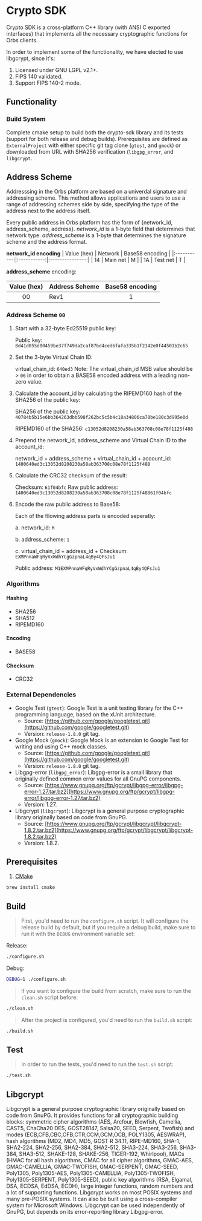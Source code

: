 # Crypto SDK

Crypto SDK is a cross-platform C++ library (with ANSI C exported interfaces) that implements all the necessary cryptographic functions for Orbs clients.

In order to implement some of the functionality, we have elected to use libgcrypt, since it's:

1. Licensed under GNU LGPL v2.1+.
2. FIPS 140 validated.
3. Support FIPS 140-2 mode.

## Functionality

### Build System

Complete cmake setup to build both the crypto-sdk library and its tests (support for both release and debug builds). Prerequisites are defined as `ExternalProject` with either specific git tag clone (`gtest`, and `gmock`) or downloaded from URL with SHA256 verification (`libgpg_error`, and `libgcrypt`.

## Address Scheme
Addresssing in the Orbs platform are based on a univerdal signature and addressing scheme. This method allows applications and users to use a range of addressing schemes side by side, specifying the type of the address next to the address itself.

Every public address in Orbs platform has the form of {network_id, address_scheme, address}. *network_id* is a 1-byte field that determines that network type. *address_scheme* is a 1-byte that determines the signature scheme and the address format.

**network_id encoding**
| Value (hex) | Network     | Base58 encoding |
|:-----------:|:-----------:|:---------------:|
| 14          | Main net    | M               |
| 1A          | Test net    | T               |

**address_scheme** encoding:

| Value (hex) | Address Scheme | Base58 encoding |
|:-----------:|:---------------|:---------------:|
| 00          | Rev1           | 1               |

### Address Scheme `00`

1. Start with a 32-byte Ed25519 public key:

    Public key: `8d41d055d00459be37f749da2caf87bd4ced6fafa335b1f2142e0f44501b2c65`

2. Set the 3-byte Virtual Chain ID:
    
    virtual_chain_id: `640ed3`
    Note: The virtual_chain_id MSB value should be > `06` in order to obtain a BASE58 encoded address with a leading non-zero value.
    
3. Calculate the account_id by calculating the RIPEMD160 hash of the SHA256 of the public key:

    SHA256 of the public key: `40784b5b15e6bb364263dbb598f262bc5c5b4c18a34806ca70be180c3d995e0d`

    RIPEMD160 of the SHA256: `c13052d8208230a58ab363708c08e78f1125f488`

3. Prepend the network_id, address_scheme and Virtual Chain ID to the account_id:

    network_id + address_scheme + virtual_chain_id + account_id: `1400640ed3c13052d8208230a58ab363708c08e78f1125f488`

4. Calculate the CRC32 checksum of the result:

    Checksum: `61f04bfc`
    Raw public address: `1400640ed3c13052d8208230a58ab363708c08e78f1125f48861f04bfc`
  
5. Encode the raw public address to Base58:
    
    Each of the fllowing address parts is encoded seperatly:
    
    a. network_id: `M` 
    
    b. address_scheme: `1` 
    
    c. virtual_chain_id + address_id + Checksum: `EXMPnnaWFqRyVxWdhYCgGzpnaL4qBy4QFsJu1` 
    
    Public address: `M1EXMPnnaWFqRyVxWdhYCgGzpnaL4qBy4QFsJu1`


### Algorithms

#### Hashing

* SHA256
* SHA512
* RIPEMD160

#### Encoding

* BASE58

#### Checksum

* CRC32

### External Dependencies

* Google Test (`gtest`): Google Test is a unit testing library for the C++ programming language, based on the xUnit architecture.
  * Source: [https://github.com/google/googletest.git](https://github.com/google/googletest.git)
  * Version: `release-1.8.0` git tag.
* Google Mock (`gmock`): Google Mock is an extension to Google Test for writing and using C++ mock classes.
  * Source: [https://github.com/google/googletest.git](https://github.com/google/googletest.git)
  * Version: `release-1.8.0` git tag.
* Libgpg-error (`libgpg_error`): Libgpg-error is a small library that originally defined common error values for all GnuPG components.
  * Source: [https://www.gnupg.org/ftp/gcrypt/libgpg-error/libgpg-error-1.27.tar.bz2](https://www.gnupg.org/ftp/gcrypt/libgpg-error/libgpg-error-1.27.tar.bz2)
  * Version: 1.27.
* Libgcrypt (`libgcrypt`): Libgcrypt is a general purpose cryptographic library originally based on code from GnuPG.
  * Source: [https://www.gnupg.org/ftp/gcrypt/libgcrypt/libgcrypt-1.8.2.tar.bz2](https://www.gnupg.org/ftp/gcrypt/libgcrypt/libgcrypt-1.8.2.tar.bz2)
  * Version: 1.8.2.

## Prerequisites

1. [CMake](https://cmake.org)

```bash
brew install cmake
```

## Build

> First, you'd need to run the `configure.sh` script. It will configure the release build by default, but if you require a debug build, make sure to run it with the `DEBUG` environment variable set:

Release:

```bash
./configure.sh
```

Debug:

```bash
DEBUG=1 ./configure.sh
```

> If you want to configure the build from scratch, make sure to run the `clean.sh` script before:

```bash
./clean.sh
```

> After the project is configured, you'd need to run the `build.sh` script:

```bash
./build.sh
```

## Test

> In order to run the tests, you'd need to run the `test.sh` script:

```bash
./test.sh
```

## Libgcrypt

Libgcrypt is a general purpose cryptographic library originally based on code from GnuPG. It provides
functions for all cryptographic building blocks: symmetric cipher algorithms (AES, Arcfour, Blowfish, Camellia,
CAST5, ChaCha20 DES, GOST28147, Salsa20, SEED, Serpent, Twofish) and modes (ECB,CFB,CBC,OFB,CTR,CCM,GCM,OCB,
POLY1305, AESWRAP), hash algorithms (MD2, MD4, MD5, GOST R 34.11, RIPE-MD160, SHA-1, SHA2-224, SHA2-256,
SHA2-384, SHA2-512, SHA3-224, SHA3-256, SHA3-384, SHA3-512, SHAKE-128, SHAKE-256, TIGER-192, Whirlpool), MACs
(HMAC for all hash algorithms, CMAC for all cipher algorithms, GMAC-AES, GMAC-CAMELLIA, GMAC-TWOFISH,
GMAC-SERPENT, GMAC-SEED, Poly1305, Poly1305-AES, Poly1305-CAMELLIA, Poly1305-TWOFISH, Poly1305-SERPENT,
Poly1305-SEED), public key algorithms (RSA, Elgamal, DSA, ECDSA, EdDSA, ECDH), large integer functions, random
numbers and a lot of supporting functions.
Libgcrypt works on most POSIX systems and many pre-POSIX systems. It can also be built using a cross-compiler
system for Microsoft Windows.
Libgcrypt can be used independently of GnuPG, but depends on its error-reporting library Libgpg-error.
